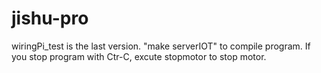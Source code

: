 # jishu-pro
wiringPi_test is the last version.
"make serverIOT" to compile program.
If you stop program with Ctr-C, excute stopmotor to stop motor.
